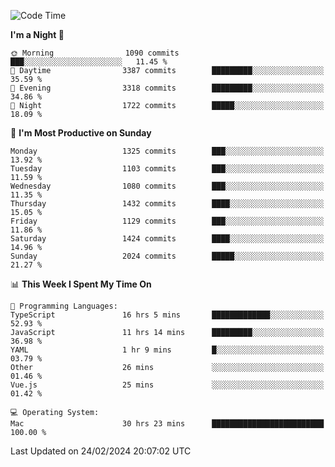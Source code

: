 <!--START_SECTION:waka-->
![Code Time](http://img.shields.io/badge/Code%20Time-3%2C677%20hrs%2021%20mins-blue)

**I'm a Night 🦉** 

```text
🌞 Morning                1090 commits        ███░░░░░░░░░░░░░░░░░░░░░░   11.45 % 
🌆 Daytime                3387 commits        █████████░░░░░░░░░░░░░░░░   35.59 % 
🌃 Evening                3318 commits        █████████░░░░░░░░░░░░░░░░   34.86 % 
🌙 Night                  1722 commits        █████░░░░░░░░░░░░░░░░░░░░   18.09 % 
```
📅 **I'm Most Productive on Sunday** 

```text
Monday                   1325 commits        ███░░░░░░░░░░░░░░░░░░░░░░   13.92 % 
Tuesday                  1103 commits        ███░░░░░░░░░░░░░░░░░░░░░░   11.59 % 
Wednesday                1080 commits        ███░░░░░░░░░░░░░░░░░░░░░░   11.35 % 
Thursday                 1432 commits        ████░░░░░░░░░░░░░░░░░░░░░   15.05 % 
Friday                   1129 commits        ███░░░░░░░░░░░░░░░░░░░░░░   11.86 % 
Saturday                 1424 commits        ████░░░░░░░░░░░░░░░░░░░░░   14.96 % 
Sunday                   2024 commits        █████░░░░░░░░░░░░░░░░░░░░   21.27 % 
```


📊 **This Week I Spent My Time On** 

```text
💬 Programming Languages: 
TypeScript               16 hrs 5 mins       █████████████░░░░░░░░░░░░   52.93 % 
JavaScript               11 hrs 14 mins      █████████░░░░░░░░░░░░░░░░   36.98 % 
YAML                     1 hr 9 mins         █░░░░░░░░░░░░░░░░░░░░░░░░   03.79 % 
Other                    26 mins             ░░░░░░░░░░░░░░░░░░░░░░░░░   01.46 % 
Vue.js                   25 mins             ░░░░░░░░░░░░░░░░░░░░░░░░░   01.42 % 

💻 Operating System: 
Mac                      30 hrs 23 mins      █████████████████████████   100.00 % 
```


 Last Updated on 24/02/2024 20:07:02 UTC
<!--END_SECTION:waka-->
